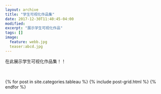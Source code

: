 ```yaml
---
layout: archive
title: "学生可视化作品集"
date: 2017-12-30T11:40:45-04:00
modified:
excerpt: "展示学生可视化作品"
tags: []
image: 
  feature: webb.jpg
  teaser:abcd.jpg
---
```


在此展示学生可视化作品集！！
<html>
<head>
</head>
<body> 

<br>
<br>
<div class="tiles">
{% for post in site.categories.tableau %}
  {% include post-grid.html %}
{% endfor %}
</div><!-- /.tiles -->
 </body>
 </html>

